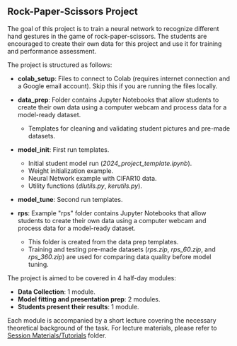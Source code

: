 ## Rock-Paper-Scissors Project

The goal of this project is to train a neural network to recognize different hand gestures in the game of rock-paper-scissors. The students are encouraged to create their own data for this project and use it for training and performance assessment.

The project is structured as follows:

- **colab_setup**: Files to connect to Colab (requires internet connection and a Google email account). Skip this if you are running the files locally.

- **data_prep**: Folder contains Jupyter Notebooks that allow students to create their own data using a computer webcam and process data for a model-ready dataset.  
  - Templates for cleaning and validating student pictures and pre-made datasets.

- **model_init**: First run templates.
  - Initial student model run (_2024_project_template.ipynb_).
  - Weight initialization example.
  - Neural Network example with CIFAR10 data.
  - Utility functions (_dlutils.py_, _kerutils.py_).

- **model_tune**: Second run templates.

- **rps**: Example "rps" folder contains Jupyter Notebooks that allow students to create their own data using a computer webcam and process data for a model-ready dataset.  
  - This folder is created from the data prep templates.
  - Training and testing pre-made datasets (_rps.zip_, _rps_60.zip_, and _rps_360.zip_) are used for comparing data quality before model tuning.

The project is aimed to be covered in 4 half-day modules:
- **Data Collection**: 1 module.
- **Model fitting and presentation prep**: 2 modules.
- **Students present their results**: 1 module.

Each module is accompanied by a short lecture covering the necessary theoretical background of the task. For lecture materials, please refer to [Session Materials/Tutorials](https://github.com/RudyMartin/dsai-2024/tree/main/MVPS/Session-Materials/Tutorials) folder.


